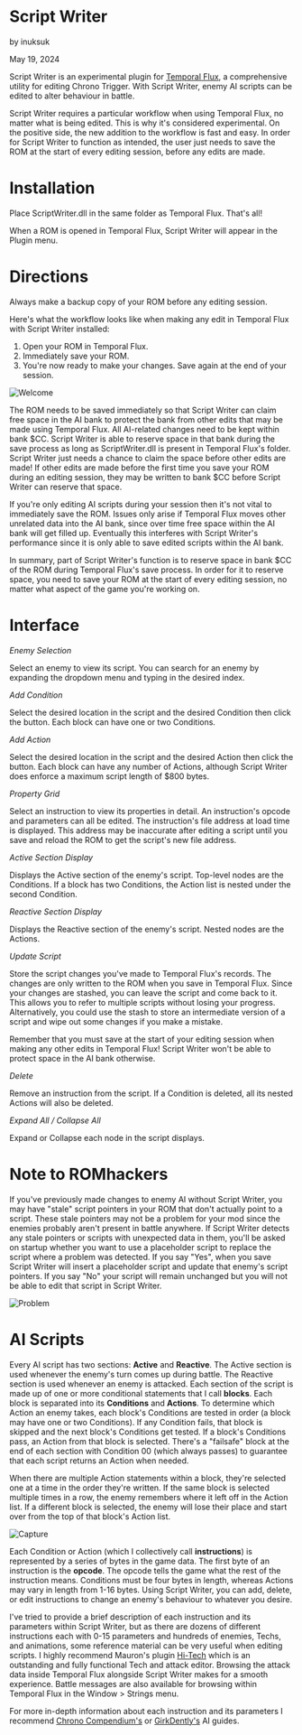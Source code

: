 Script Writer
=============
by inuksuk

May 19, 2024

Script Writer is an experimental plugin for [Temporal Flux](https://www.romhacking.net/utilities/262/), a comprehensive utility for editing Chrono Trigger. With Script Writer, enemy AI scripts can be edited to alter behaviour in battle.

Script Writer requires a particular workflow when using Temporal Flux, no matter what is being edited. This is why it's considered experimental. On the positive side, the new addition to the workflow is fast and easy. In order for Script Writer to function as intended, the user just needs to save the ROM at the start of every editing session, before any edits are made.

Installation
============

Place ScriptWriter.dll in the same folder as Temporal Flux. That's all!

When a ROM is opened in Temporal Flux, Script Writer will appear in the Plugin menu.

Directions
==========

Always make a backup copy of your ROM before any editing session.

Here's what the workflow looks like when making any edit in Temporal Flux with Script Writer installed:
1. Open your ROM in Temporal Flux.
2. Immediately save your ROM.
3. You're now ready to make your changes. Save again at the end of your session.
   
![Welcome](https://github.com/inuksuktv/ScriptWriter/assets/75352411/61347583-4913-4329-99ba-9bb9b0639a8d)

The ROM needs to be saved immediately so that Script Writer can claim free space in the AI bank to protect the bank from other edits that may be made using Temporal Flux. All AI-related changes need to be kept within bank $CC. Script Writer is able to reserve space in that bank during the save process as long as ScriptWriter.dll is present in Temporal Flux's folder. Script Writer just needs a chance to claim the space before other edits are made! If other edits are made before the first time you save your ROM during an editing session, they may be written to bank $CC before Script Writer can reserve that space.

If you're only editing AI scripts during your session then it's not vital to immediately save the ROM. Issues only arise if Temporal Flux moves other unrelated data into the AI bank, since over time free space within the AI bank will get filled up. Eventually this interferes with Script Writer's performance since it is only able to save edited scripts within the AI bank.

In summary, part of Script Writer's function is to reserve space in bank $CC of the ROM during Temporal Flux's save process. In order for it to reserve space, you need to save your ROM at the start of every editing session, no matter what aspect of the game you're working on.

Interface
=========

_Enemy Selection_

Select an enemy to view its script. You can search for an enemy by expanding the dropdown menu and typing in the desired index.

_Add Condition_

Select the desired location in the script and the desired Condition then click the button. Each block can have one or two Conditions.

_Add Action_

Select the desired location in the script and the desired Action then click the button. Each block can have any number of Actions, although Script Writer does enforce a maximum script length of $800 bytes.

_Property Grid_

Select an instruction to view its properties in detail. An instruction's opcode and parameters can all be edited. The instruction's file address at load time is displayed. This address may be inaccurate after editing a script until you save and reload the ROM to get the script's new file address.

_Active Section Display_

Displays the Active section of the enemy's script. Top-level nodes are the Conditions. If a block has two Conditions, the Action list is nested under the second Condition.

_Reactive Section Display_

Displays the Reactive section of the enemy's script. Nested nodes are the Actions.

_Update Script_

Store the script changes you've made to Temporal Flux's records. The changes are only written to the ROM when you save in Temporal Flux. Since your changes are stashed, you can leave the script and come back to it. This allows you to refer to multiple scripts without losing your progress. Alternatively, you could use the stash to store an intermediate version of a script and wipe out some changes if you make a mistake.

Remember that you must save at the start of your editing session when making any other edits in Temporal Flux! Script Writer won't be able to protect space in the AI bank otherwise.

_Delete_

Remove an instruction from the script. If a Condition is deleted, all its nested Actions will also be deleted.

_Expand All / Collapse All_

Expand or Collapse each node in the script displays.

Note to ROMhackers
==================

If you've previously made changes to enemy AI without Script Writer, you may have "stale" script pointers in your ROM that don't actually point to a script. These stale pointers may not be a problem for your mod since the enemies probably aren't present in battle anywhere. If Script Writer detects any stale pointers or scripts with unexpected data in them, you'll be asked on startup whether you want to use a placeholder script to replace the script where a problem was detected. If you say "Yes", when you save Script Writer will insert a placeholder script and update that enemy's script pointers. If you say "No" your script will remain unchanged but you will not be able to edit that script in Script Writer.

![Problem](https://github.com/inuksuktv/ScriptWriter/assets/75352411/af7dbe36-108e-418e-9173-2b7feb92ea10)

AI Scripts
==========

Every AI script has two sections: **Active** and **Reactive**. The Active section is used whenever the enemy's turn comes up during battle. The Reactive section is used whenever an enemy is attacked. Each section of the script is made up of one or more conditional statements that I call **blocks**. Each block is separated into its **Conditions** and **Actions**. To determine which Action an enemy takes, each block's Conditions are tested in order (a block may have one or two Conditions). If any Condition fails, that block is skipped and the next block's Conditions get tested. If a block's Conditions pass, an Action from that block is selected. There's a "failsafe" block at the end of each section with Condition 00 (which always passes) to guarantee that each script returns an Action when needed.

When there are multiple Action statements within a block, they're selected one at a time in the order they're written. If the same block is selected multiple times in a row, the enemy remembers where it left off in the Action list. If a different block is selected, the enemy will lose their place and start over from the top of that block's Action list.

![Capture](https://github.com/inuksuktv/ScriptWriter/assets/75352411/46cbd383-6506-490b-8633-42a3e6eb7f58)

Each Condition or Action (which I collectively call **instructions**) is represented by a series of bytes in the game data. The first byte of an instruction is the **opcode**. The opcode tells the game what the rest of the instruction means. Conditions must be four bytes in length, whereas Actions may vary in length from 1-16 bytes. Using Script Writer, you can add, delete, or edit instructions to change an enemy's behaviour to whatever you desire.

I've tried to provide a brief description of each instruction and its parameters within Script Writer, but as there are dozens of different instructions each with 0-15 parameters and hundreds of enemies, Techs, and animations, some reference material can be very useful when editing scripts. I highly recommend Mauron's plugin [Hi-Tech](https://www.chronocompendium.com/Forums/index.php?topic=10245.0) which is an outstanding and fully functional Tech and attack editor. Browsing the attack data inside Temporal Flux alongside Script Writer makes for a smooth experience. Battle messages are also available for browsing within Temporal Flux in the Window > Strings menu.

For more in-depth information about each instruction and its parameters I recommend [Chrono Compendium's](https://www.chronocompendium.com/Term/Enemy_AI.html) or [GirkDently's](https://gamefaqs.gamespot.com/snes/563538-chrono-trigger/faqs/78740) AI guides.

